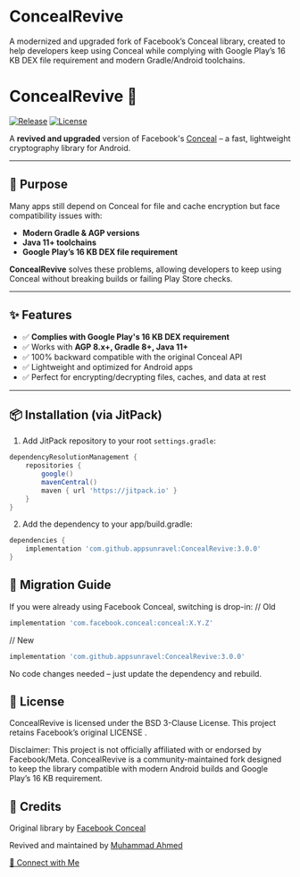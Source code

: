 # ConcealRevive
A modernized and upgraded fork of Facebook’s Conceal  library, created to help developers keep using Conceal while complying with Google Play’s 16 KB DEX file requirement and modern Gradle/Android toolchains.

# ConcealRevive 🔐  
[![Release](https://jitpack.io/v/appsunravel/ConcealRevive.svg)](https://jitpack.io/#appsunravel/ConcealRevive)
[![License](https://img.shields.io/badge/license-BSD%203--Clause-blue.svg)](LICENSE)

A **revived and upgraded** version of Facebook's [Conceal](https://github.com/facebook/conceal) – a fast, lightweight cryptography library for Android.

---


## 🎯 Purpose

Many apps still depend on Conceal for file and cache encryption but face compatibility issues with:  
- **Modern Gradle & AGP versions**  
- **Java 11+ toolchains**  
- **Google Play’s 16 KB DEX file requirement**  

**ConcealRevive** solves these problems, allowing developers to keep using Conceal without breaking builds or failing Play Store checks.

---


## ✨ Features

- ✅ **Complies with Google Play's 16 KB DEX requirement**  
- ✅ Works with **AGP 8.x+, Gradle 8+, Java 11+**  
- ✅ 100% backward compatible with the original Conceal API  
- ✅ Lightweight and optimized for Android apps  
- ✅ Perfect for encrypting/decrypting files, caches, and data at rest  

---


## 📦 Installation (via JitPack)

1. Add JitPack repository to your root `settings.gradle`:

```gradle
dependencyResolutionManagement {
    repositories {
        google()
        mavenCentral()
        maven { url 'https://jitpack.io' }
    }
}
```

2. Add the dependency to your app/build.gradle:
```gradle
dependencies {
    implementation 'com.github.appsunravel:ConcealRevive:3.0.0'
}
```


## 🔄 Migration Guide

If you were already using Facebook Conceal, switching is drop-in:
// Old
```gradle
implementation 'com.facebook.conceal:conceal:X.Y.Z'
```

// New
```gradle
implementation 'com.github.appsunravel:ConcealRevive:3.0.0'
```

No code changes needed – just update the dependency and rebuild.


## 📜 License

ConcealRevive is licensed under the BSD 3-Clause License.
This project retains Facebook’s original LICENSE
.

Disclaimer:
This project is not officially affiliated with or endorsed by Facebook/Meta.
ConcealRevive is a community-maintained fork designed to keep the library compatible with modern Android builds and Google Play’s 16 KB requirement.


## 🙌 Credits

Original library by [Facebook Conceal](https://github.com/facebookarchive/conceal)

Revived and maintained by [Muhammad Ahmed](https://pk.linkedin.com/in/ahmed-muhammad-islamabad)

[🔗 Connect with Me](https://wa.me/+923155155564)
